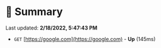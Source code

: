 # 📖 Summary
Last updated: **2/18/2022, 5:47:43 PM**

- `GET` [https://google.com](https://google.com) - **Up** (145ms)
